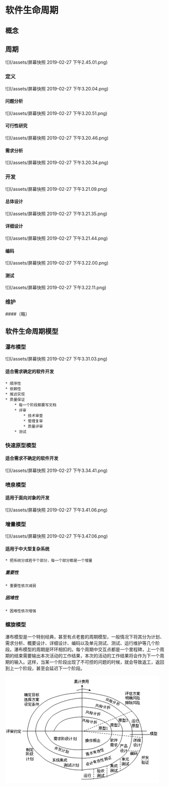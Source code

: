 # 软件生命周期

## 概念


## 周期

![](/assets/屏幕快照 2019-02-27 下午2.45.01.png)

### 定义

![](/assets/屏幕快照 2019-02-27 下午3.20.04.png)

#### 问题分析

![](/assets/屏幕快照 2019-02-27 下午3.20.51.png)

#### 可行性研究

![](/assets/屏幕快照 2019-02-27 下午3.20.46.png)

#### 需求分析

![](/assets/屏幕快照 2019-02-27 下午3.20.34.png)

### 开发

![](/assets/屏幕快照 2019-02-27 下午3.21.09.png)

#### 总体设计

![](/assets/屏幕快照 2019-02-27 下午3.21.35.png)

#### 详细设计

![](/assets/屏幕快照 2019-02-27 下午3.21.44.png)

#### 编码

![](/assets/屏幕快照 2019-02-27 下午3.22.00.png)

#### 测试

![](/assets/屏幕快照 2019-02-27 下午3.22.11.png)

### 维护

####（略）

## 软件生命周期模型

### 瀑布模型

![](/assets/屏幕快照 2019-02-27 下午3.31.03.png)

#### 适合需求确定的软件开发

    * 顺序性
    * 依赖性
    * 推迟实现
    * 质量保证
        * 每一个阶段都要写文档
        * 评审
            * 技术审查
            * 管理复审
            * 质量评审
        * 测试
        
        
### 快速原型模型

#### 适合需求不确定的软件开发

![](/assets/屏幕快照 2019-02-27 下午3.34.41.png)

### 喷泉模型

#### 适用于面向对象的开发

![](/assets/屏幕快照 2019-02-27 下午3.41.06.png)

### 增量模型

![](/assets/屏幕快照 2019-02-27 下午3.47.06.png)

#### 适用于中大型复杂系统

    * 把系统分成若干个部分，每一个部分都是一个增量
    
##### 重要性

    * 重要性依次减弱

##### 困难性

    * 困难性依次增强
    
### 螺旋模型

 瀑布模型是一个特别经典，甚至有点老套的周期模型，一般情况下将其分为计划、需求分析、概要设计、详细设计、编码以及单元测试、测试、运行维护等几个阶段。瀑布模型的周期是环环相扣的。每个周期中交互点都是一个里程碑，上一个周期的结束需要输出本次活动的工作结果，本次的活动的工作结果将会作为下一个周期的输入。这样，当某一个阶段出现了不可控的问题的时候，就会导致返工，返回到上一个阶段，甚至会延迟下一个阶段。

![](/assets/20130607211352301936.gif)


    















